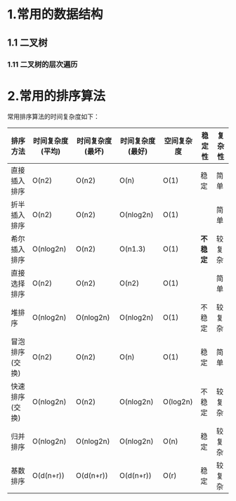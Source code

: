 # 1.常用的数据结构

## 1.1 二叉树

### 1.11 二叉树的层次遍历

# 2.常用的排序算法

常用排序算法的时间复杂度如下：

| 排序方法       | 时间复杂度(平均) | 时间复杂度(最坏) | 时间复杂度(最好) | 空间复杂度 | 稳定性     | 复杂性 |
| -------------- | ---------------- | ---------------- | ---------------- | ---------- | ---------- | ------ |
| 直接插入排序   | O(n2)            | O(n2)            | O(n)             | O(1)       | 稳定       | 简单   |
| 折半插入排序   | O(n2)            | O(n2)            | O(nlog2n)        | O(1)       |            | 简单   |
| 希尔插入排序   | O(nlog2n)        | O(n2)            | O(n1.3)          | O(1)       | **不稳定** | 较复杂 |
| 直接选择排序   | O(n2)            | O(n2)            | O(n2)            | O(1)       |            | 简单   |
| 堆排序         | O(nlog2n)        | O(nlog2n)        | O(nlog2n)        | O(1)       | 不稳定     | 较复杂 |
| 冒泡排序(交换) | O(n2)            | O(n2)            | O(n)             | O(1)       | 稳定       | 简单   |
| 快速排序(交换) | O(nlog2n)        | O(n2)            | O(nlog2n)        | O(log2n)   | 不稳定     | 较复杂 |
| 归并排序       | O(nlog2n)        | O(nlog2n)        | O(nlog2n)        | O(n)       | 稳定       | 较复杂 |
| 基数排序       | O(d(n+r))        | O(d(n+r))        | O(d(n+r))        | O(r)       | 稳定       | 较复杂 |

